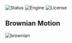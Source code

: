 ![Status](https://badgen.net/badge/Status/Experiment/orange?icon=github)
![Engine](https://badgen.net/badge/Engine/Raylib/blue)
![License](https://badgen.net/badge/license/MIT/green)

## **Brownian Motion**
![brownian](https://github.com/user-attachments/assets/e1ea43fd-0d4c-464c-8200-1a6b86bf6f10)
